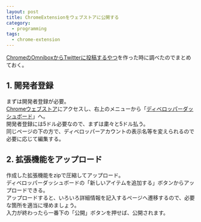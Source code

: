 ```yaml
---
layout: post
title: ChromeExtensionをウェブストアに公開する
category:
  - programming
tags:
  - chrome-extension
---
```


[ChromeのOmniboxからTwitterに投稿するやつ](https://chrome.google.com/webstore/detail/omnitweety/jkghejckpigfbolkdkplfokccgpjjilb)を作った時に調べたのでまとめておく。

## 1. 開発者登録

まずは開発者登録が必要。  
[Chromeウェブストア](https://chrome.google.com/webstore/category/apps)にアクセスし、右上のメニューから「[ディベロッパーダッシュボード](https://chrome.google.com/webstore/developer/dashboard)」へ。  
開発者登録には5ドル必要なので、まずは粛々と5ドル払う。  
同じページの下の方で、ディベロッパーアカウントの表示名等を変えられるので必要に応じて編集する。

## 2. 拡張機能をアップロード

作成した拡張機能をzipで圧縮してアップロード。  
ディベロッパーダッシュボードの「新しいアイテムを追加する」ボタンからアップロードできる。  
アップロードすると、いろいろ詳細情報を記入するページへ遷移するので、必要な箇所を適当に埋めましょう。  
入力が終わったら一番下の「公開」ボタンを押せば、公開されます。
